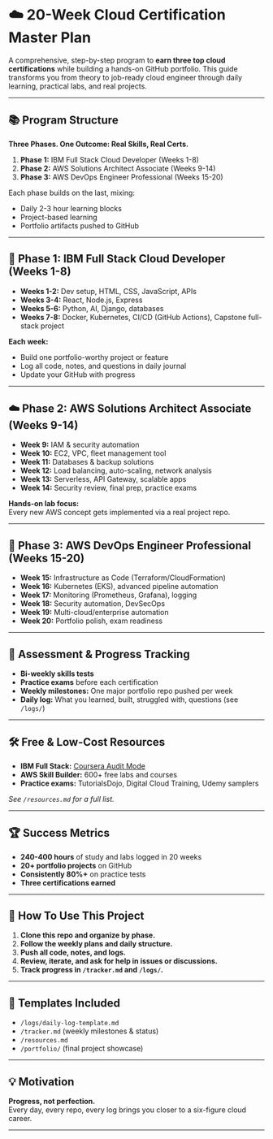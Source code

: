 # ☁️ 20-Week Cloud Certification Master Plan

A comprehensive, step-by-step program to **earn three top cloud certifications** while building a hands-on GitHub portfolio. This guide transforms you from theory to job-ready cloud engineer through daily learning, practical labs, and real projects.

---

## 📚 Program Structure

**Three Phases. One Outcome: Real Skills, Real Certs.**
1. **Phase 1:** IBM Full Stack Cloud Developer (Weeks 1-8)
2. **Phase 2:** AWS Solutions Architect Associate (Weeks 9-14)
3. **Phase 3:** AWS DevOps Engineer Professional (Weeks 15-20)

Each phase builds on the last, mixing:
- Daily 2-3 hour learning blocks
- Project-based learning
- Portfolio artifacts pushed to GitHub

---

## 🚦 Phase 1: IBM Full Stack Cloud Developer (Weeks 1-8)

- **Weeks 1-2:** Dev setup, HTML, CSS, JavaScript, APIs
- **Weeks 3-4:** React, Node.js, Express
- **Weeks 5-6:** Python, AI, Django, databases
- **Weeks 7-8:** Docker, Kubernetes, CI/CD (GitHub Actions), Capstone full-stack project

**Each week:**
- Build one portfolio-worthy project or feature
- Log all code, notes, and questions in daily journal
- Update your GitHub with progress

---

## ☁️ Phase 2: AWS Solutions Architect Associate (Weeks 9-14)

- **Week 9:** IAM & security automation
- **Week 10:** EC2, VPC, fleet management tool
- **Week 11:** Databases & backup solutions
- **Week 12:** Load balancing, auto-scaling, network analysis
- **Week 13:** Serverless, API Gateway, scalable apps
- **Week 14:** Security review, final prep, practice exams

**Hands-on lab focus:**  
Every new AWS concept gets implemented via a real project repo.

---

## 🚀 Phase 3: AWS DevOps Engineer Professional (Weeks 15-20)

- **Week 15:** Infrastructure as Code (Terraform/CloudFormation)
- **Week 16:** Kubernetes (EKS), advanced pipeline automation
- **Week 17:** Monitoring (Prometheus, Grafana), logging
- **Week 18:** Security automation, DevSecOps
- **Week 19:** Multi-cloud/enterprise automation
- **Week 20:** Portfolio polish, exam readiness

---

## 📝 Assessment & Progress Tracking

- **Bi-weekly skills tests**
- **Practice exams** before each certification
- **Weekly milestones:** One major portfolio repo pushed per week
- **Daily log:** What you learned, built, struggled with, questions (see `/logs/`)

---

## 🛠️ Free & Low-Cost Resources

- **IBM Full Stack:** [Coursera Audit Mode](https://www.coursera.org/professional-certificates/ibm-full-stack-cloud-developer)
- **AWS Skill Builder:** 600+ free labs and courses
- **Practice exams:** TutorialsDojo, Digital Cloud Training, Udemy samplers

*See `/resources.md` for a full list.*

---

## 🏆 Success Metrics

- **240-400 hours** of study and labs logged in 20 weeks
- **20+ portfolio projects** on GitHub
- **Consistently 80%+** on practice tests
- **Three certifications earned**

---

## 📖 How To Use This Project

1. **Clone this repo and organize by phase.**
2. **Follow the weekly plans and daily structure.**
3. **Push all code, notes, and logs.**
4. **Review, iterate, and ask for help in issues or discussions.**
5. **Track progress in `/tracker.md` and `/logs/`.**

---

## 📆 Templates Included

- `/logs/daily-log-template.md`
- `/tracker.md` (weekly milestones & status)
- `/resources.md`
- `/portfolio/` (final project showcase)

---

## 💡 Motivation

**Progress, not perfection.**  
Every day, every repo, every log brings you closer to a six-figure cloud career.

---


